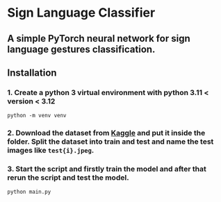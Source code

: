 # Sign Language Classifier

## A simple PyTorch neural network for sign language gestures classification. 

## Installation
### 1. Create a python 3 virtual environment with python 3.11 < version < 3.12
```
python -m venv venv
```
### 2. Download the dataset from [Kaggle](https://www.kaggle.com/datasets/ayuraj/asl-dataset/download?datasetVersionNumber=1) and put it inside the folder. Split the dataset into train and test and name the test images like `test{i}.jpeg`.
### 3. Start the script and firstly train the model and after that rerun the script and test the model.
```
python main.py
```